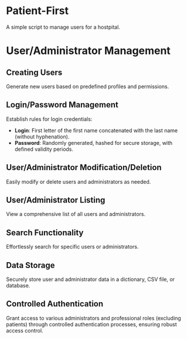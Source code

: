# Patient-First
A simple script to manage users for a hostpital.

# User/Administrator Management

## Creating Users
Generate new users based on predefined profiles and permissions.

## Login/Password Management
Establish rules for login credentials:
- **Login**: First letter of the first name concatenated with the last name (without hyphenation).
- **Password**: Randomly generated, hashed for secure storage, with defined validity periods.

## User/Administrator Modification/Deletion
Easily modify or delete users and administrators as needed.

## User/Administrator Listing
View a comprehensive list of all users and administrators.

## Search Functionality
Effortlessly search for specific users or administrators.

## Data Storage
Securely store user and administrator data in a dictionary, CSV file, or database.

## Controlled Authentication
Grant access to various administrators and professional roles (excluding patients) through controlled authentication processes, ensuring robust access control.

